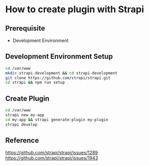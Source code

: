 # How to create plugin with Strapi

## Prerequisite

- Development Environment

## Development Environment Setup

```bash
cd /var/www
mkdir strapi-development && cd strapi-development
git clone https://github.com/strapi/strapi.git
cd strapi && npm run setup
```

## Create Plugin

```bash
cd /var/www
strapi new my-app
cd my-app && strapi generate:plugin my-plugin
strapi develop
```

## Reference

<https://github.com/strapi/strapi/issues/1289>
<https://github.com/strapi/strapi/issues/1943>
